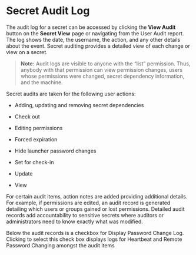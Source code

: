 [title]: # (Secret Audit Log)
[tags]: # (Secret Audit Log)
[priority]: # (20)

# Secret Audit Log

The audit log for a secret can be accessed by clicking the **View Audit** button on the **Secret View** page or navigating from the User Audit report. The log shows the date, the username, the action, and any other details about the event. Secret auditing provides a detailed view of each change or view on a secret.

> **Note:** Audit logs are visible to anyone with the “list” permission. Thus, anybody with that permission can view permission changes, users whose permissions were changed, secret dependency information, and the machine. 

Secret audits are taken for the following user actions:

- Adding, updating and removing secret dependencies

- Check out

- Editing permissions

- Forced expiration

- Hide launcher password changes

- Set for check-in

- Update

- View

For certain audit items, action notes are added providing additional details. For example, if permissions are edited, an audit record is generated detailing which users or groups gained or lost permissions. Detailed audit records add accountability to sensitive secrets where auditors or administrators need to know exactly what was modified.

Below the audit records is a checkbox for Display Password Change Log. Clicking to select this check box displays logs for Heartbeat and Remote Password Changing amongst the audit items
